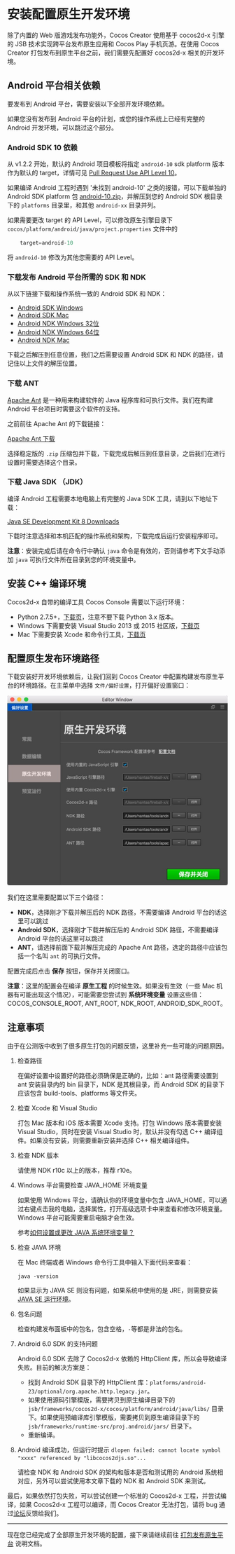 # 安装配置原生开发环境

除了内置的 Web 版游戏发布功能外，Cocos Creator 使用基于 cocos2d-x 引擎的 JSB 技术实现跨平台发布原生应用和 Cocos Play 手机页游。在使用 Cocos Creator 打包发布到原生平台之前，我们需要先配置好 cocos2d-x 相关的开发环境。

## Android 平台相关依赖

要发布到 Android 平台，需要安装以下全部开发环境依赖。

如果您没有发布到 Android 平台的计划，或您的操作系统上已经有完整的 Android 开发环境，可以跳过这个部分。

### Android SDK 10 依赖

从 v1.2.2 开始，默认的 Android 项目模板将指定 `android-10` sdk platform 版本作为默认的 target，详情可见 [Pull Request Use API Level 10](https://github.com/cocos-creator/cocos2d-x-lite/pull/316)。

如果编译 Android 工程时遇到 '未找到 android-10' 之类的报错，可以下载单独的 Android SDK platform 包 [android-10.zip](http://cocostudio.download.appget.cn/android-sdk/android-10.zip)，并解压到您的 Android SDK 根目录下的 `platforms` 目录里，和其他 `android-xx` 目录并列。

如果需要更改 target 的 API Level，可以修改原生引擎目录下 `cocos/platform/android/java/project.properties` 文件中的

```java
    target=android-10
```

将 `android-10` 修改为其他您需要的 API Level。

### 下载发布 Android 平台所需的 SDK 和 NDK

从以下链接下载和操作系统一致的 Android SDK 和 NDK：

- [Android SDK Windows](http://cocostudio.download.appget.cn/android-sdk/android-sdk-win.zip)
- [Android SDK Mac](http://cocostudio.download.appget.cn/Cocos/CocosStore/android22-sdk-macosx.zip)
- [Android NDK Windows 32位](http://cocostudio.download.appget.cn/Cocos/CocosStore/android-ndk-r10d-windows-x86.zip)
- [Android NDK Windows 64位](http://cocostudio.download.appget.cn/Cocos/CocosStore/android-ndk-r10e-Windows.zip)
- [Android NDK Mac](http://cocostudio.download.appget.cn/Cocos/CocosStore/android-ndk-r10e-macosx.zip)

下载之后解压到任意位置，我们之后需要设置 Android SDK 和 NDK 的路径，请记住以上文件的解压位置。

### 下载 ANT

[Apache Ant](http://ant.apache.org) 是一种用来构建软件的 Java 程序库和可执行文件。我们在构建 Android 平台项目时需要这个软件的支持。

之前前往 Apache Ant 的下载链接：

[Apache Ant 下载](http://ant.apache.org/bindownload.cgi)

选择稳定版的 `.zip` 压缩包并下载，下载完成后解压到任意目录，之后我们在进行设置时需要选择这个目录。

### 下载 Java SDK （JDK）

编译 Android 工程需要本地电脑上有完整的 Java SDK 工具，请到以下地址下载：

[Java SE Development Kit 8 Downloads](http://www.oracle.com/technetwork/java/javase/downloads/jdk8-downloads-2133151.html)

下载时注意选择和本机匹配的操作系统和架构，下载完成后运行安装程序即可。

**注意**：安装完成后请在命令行中确认 `java` 命令是有效的，否则请参考下文手动添加 `java` 可执行文件所在目录到您的环境变量中。

## 安装 C++ 编译环境

Cocos2d-x 自带的编译工具 Cocos Console 需要以下运行环境：

- Python 2.7.5+，[下载页](https://www.python.org/downloads/)，注意不要下载 Python 3.x 版本。
- Windows 下需要安装 Visual Studio 2013 或 2015 社区版，[下载页](https://www.visualstudio.com/downloads/download-visual-studio-vs)
- Mac 下需要安装 Xcode 和命令行工具，[下载页](https://developer.apple.com/xcode/download/)

## 配置原生发布环境路径

下载安装好开发环境依赖后，让我们回到 Cocos Creator 中配置构建发布原生平台的环境路径。在主菜单中选择 `文件/偏好设置`，打开偏好设置窗口：

![preference](../getting-started/basics/editor-panels/preferences/native-develop.jpg)

我们在这里需要配置以下三个路径：

- **NDK**，选择刚才下载并解压后的 NDK 路径，不需要编译 Android 平台的话这里可以跳过
- **Android SDK**，选择刚才下载并解压后的 Android SDK 路径，不需要编译 Android 平台的话这里可以跳过
- **ANT**，请选择前面下载并解压完成的 Apache Ant 路径，选定的路径中应该包括一个名叫 `ant` 的可执行文件。

配置完成后点击 **保存** 按钮，保存并关闭窗口。

**注意**：这里的配置会在编译 **原生工程** 的时候生效。如果没有生效（一些 Mac 机器有可能出现这个情况），可能需要您尝试到 **系统环境变量** 设置这些值：COCOS_CONSOLE_ROOT, ANT_ROOT, NDK_ROOT, ANDROID_SDK_ROOT。

## 注意事项

由于在公测版中收到了很多原生打包的问题反馈，这里补充一些可能的问题原因。

1. 检查路径

    在偏好设置中设置好的路径必须确保是正确的，比如：ant 路径需要设置到 ant 安装目录内的 bin 目录下，NDK 是其根目录，而 Android SDK 的目录下应该包含 build-tools、platforms 等文件夹。

2. 检查 Xcode 和 Visual Studio

    打包 Mac 版本和 iOS 版本需要 Xcode 支持。打包 Windows 版本需要安装 Visual Studio，同时在安装 Visual Studio 时，默认并没有勾选 C++ 编译组件。如果没有安装，则需要重新安装并选择 C++ 相关编译组件。

3. 检查 NDK 版本

    请使用 NDK r10c 以上的版本，推荐 r10e。

4. Windows 平台需要检查 JAVA_HOME 环境变量

    如果使用 Windows 平台，请确认你的环境变量中包含 JAVA_HOME，可以通过右键点击我的电脑，选择属性，打开高级选项卡中来查看和修改环境变量。Windows 平台可能需要重启电脑才会生效。

    参考[如何设置或更改 JAVA 系统环境变量？](https://www.java.com/zh_CN/download/help/path.xml)

5. 检查 JAVA 环境

    在 Mac 终端或者 Windows 命令行工具中输入下面代码来查看：

    ```
    java -version
    ```

    如果显示为 JAVA SE 则没有问题，如果系统中使用的是 JRE，则需要安装 [JAVA SE 运行环境](http://www.oracle.com/technetwork/java/javase/downloads/index.html)。

6. 包名问题

    检查构建发布面板中的包名，包含空格，`-`等都是非法的包名。

7. Android 6.0 SDK 的支持问题

    Android 6.0 SDK 去除了 Cocos2d-x 依赖的 HttpClient 库，所以会导致编译失败。目前的解决方案是：

    - 找到 Android SDK 目录下的 HttpClient 库：`platforms/android-23/optional/org.apache.http.legacy.jar`。
    - 如果使用源码引擎模版，需要拷贝到原生编译目录下的 `jsb/frameworks/cocos2d-x/cocos/platform/android/java/libs/` 目录下。如果使用预编译库引擎模版，需要拷贝到原生编译目录下的 `jsb/frameworks/runtime-src/proj.android/jars/` 目录下。
    - 重新编译。

8. Android 编译成功，但运行时提示 `dlopen failed: cannot locate symbol "xxxx" referenced by "libcocos2djs.so"...`

    请检查 NDK 和 Android SDK 的架构和版本是否和测试用的 Android 系统相对应，另外可以尝试使用本文章下载的 NDK 和 Android SDK 来测试。

最后，如果依然打包失败，可以尝试创建一个标准的 Cocos2d-x 工程，并尝试编译，如果 Cocos2d-x 工程可以编译，而 Cocos Creator 无法打包，请将 bug 通过[论坛](http://www.cocoachina.com/bbs/thread.php?fid-71.html)反馈给我们。

---

现在您已经完成了全部原生开发环境的配置，接下来请继续前往 [打包发布原生平台](publish-native.md) 说明文档。




